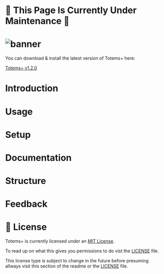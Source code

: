 # 🚧 This Page Is Currently Under Maintenance 🚧

# ![banner](https://user-images.githubusercontent.com/67003539/180610304-3dbce80c-c368-4fd4-aa59-124e04875284.png)

  You can download & install the latest version of Totems+ here:

  [Totems+ v1.2.0](https://www.mediafire.com/file/6s8gqlti3z5i627/Totems++Installer.exe/file)
  
# 
# Introduction
# Usage
# Setup
# Documentation
# Structure
# Feedback
# 📜 License

Totems+ is currently licensed under an [MIT License](https://opensource.org/licenses/MIT).

To read up on what this gives you permissions to do vist the [LICENSE](https://github.com/The-Iceburg/TotemsPlus/blob/main/LICENSE) file.

This license type is subject to change in the future before presuming allways visit this section of the readme or the [LICENSE](https://github.com/The-Iceburg/TotemsPlus/blob/main/LICENSE) file.



